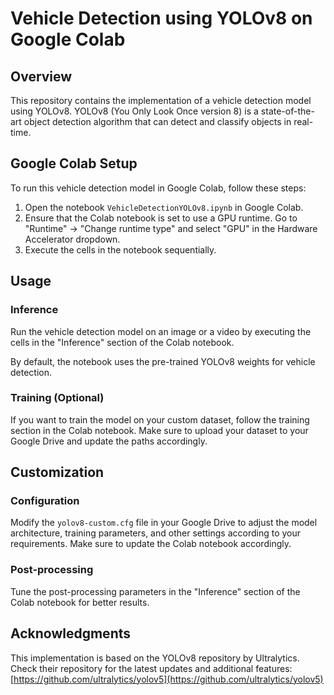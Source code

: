 # Vehicle Detection using YOLOv8 on Google Colab

## Overview

This repository contains the implementation of a vehicle detection model using YOLOv8. YOLOv8 (You Only Look Once version 8) is a state-of-the-art object detection algorithm that can detect and classify objects in real-time.

## Google Colab Setup

To run this vehicle detection model in Google Colab, follow these steps:

1. Open the notebook `VehicleDetectionYOLOv8.ipynb` in Google Colab.
2. Ensure that the Colab notebook is set to use a GPU runtime. Go to "Runtime" -> "Change runtime type" and select "GPU" in the Hardware Accelerator dropdown.
3. Execute the cells in the notebook sequentially.

## Usage

### Inference

Run the vehicle detection model on an image or a video by executing the cells in the "Inference" section of the Colab notebook.

By default, the notebook uses the pre-trained YOLOv8 weights for vehicle detection.

### Training (Optional)

If you want to train the model on your custom dataset, follow the training section in the Colab notebook. Make sure to upload your dataset to your Google Drive and update the paths accordingly.

## Customization

### Configuration

Modify the `yolov8-custom.cfg` file in your Google Drive to adjust the model architecture, training parameters, and other settings according to your requirements. Make sure to update the Colab notebook accordingly.

### Post-processing

Tune the post-processing parameters in the "Inference" section of the Colab notebook for better results.

## Acknowledgments

This implementation is based on the YOLOv8 repository by Ultralytics. Check their repository for the latest updates and additional features: [https://github.com/ultralytics/yolov5](https://github.com/ultralytics/yolov5)
